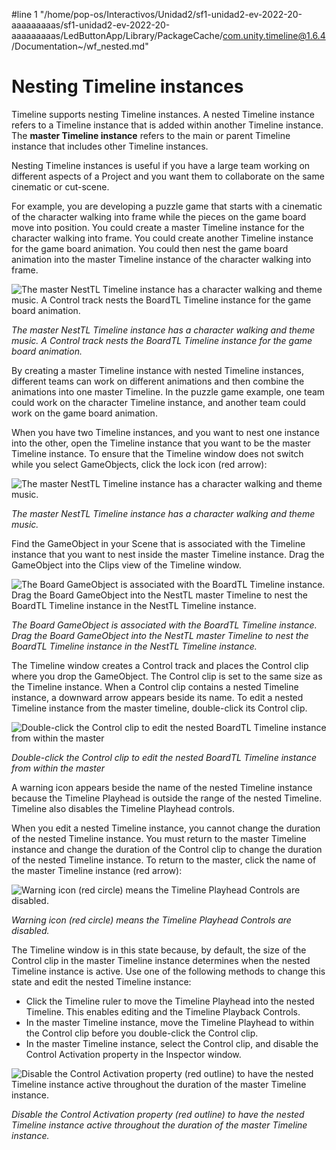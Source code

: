 #line 1 "/home/pop-os/Interactivos/Unidad2/sf1-unidad2-ev-2022-20-aaaaaaaaas/sf1-unidad2-ev-2022-20-aaaaaaaaas/LedButtonApp/Library/PackageCache/com.unity.timeline@1.6.4/Documentation~/wf_nested.md"
# Nesting Timeline instances

Timeline supports nesting Timeline instances. A nested Timeline instance refers to a Timeline instance that is added within another Timeline instance. The **master Timeline instance** refers to the main or parent Timeline instance that includes other Timeline instances.

Nesting Timeline instances is useful if you have a large team working on different aspects of a Project and you want them to collaborate on the same cinematic or cut-scene.

For example, you are developing a puzzle game that starts with a cinematic of the character walking into frame while the pieces on the game board move into position. You could create a master Timeline instance for the character walking into frame. You could create another Timeline instance for the game board animation. You could then nest the game board animation into the master Timeline instance of the character walking into frame.

![The master NestTL Timeline instance has a character walking and theme music. A Control track nests the BoardTL Timeline instance for the game board animation.](images/workflow_nesting_done.png)

_The master NestTL Timeline instance has a character walking and theme music. A Control track nests the BoardTL Timeline instance for the game board animation._

By creating a master Timeline instance with nested Timeline instances, different teams can work on different animations and then combine the animations into one master Timeline. In the puzzle game example, one team could work on the character Timeline instance, and another team could work on the game board animation.

When you have two Timeline instances, and you want to nest one instance into the other, open the Timeline instance that you want to be the master Timeline instance. To ensure that the Timeline window does not switch while you select GameObjects, click the lock icon (red arrow):

![The master NestTL Timeline instance has a character walking and theme music.](images/workflow_nesting_master.png)

_The master NestTL Timeline instance has a character walking and theme music._

Find the GameObject in your Scene that is associated with the Timeline instance that you want to nest inside the master Timeline instance. Drag the GameObject into the Clips view of the Timeline window.

![The Board GameObject is associated with the BoardTL Timeline instance. Drag the Board GameObject into the NestTL master Timeline to nest the BoardTL Timeline instance in the NestTL Timeline instance.](images/workflow_nesting_drag_board.png)

_The Board GameObject is associated with the BoardTL Timeline instance. Drag the Board GameObject into the NestTL master Timeline to nest the BoardTL Timeline instance in the NestTL Timeline instance._

The Timeline window creates a Control track and places the Control clip where you drop the GameObject. The Control clip is set to the same size as the Timeline instance. When a Control clip contains a nested Timeline instance, a downward arrow appears beside its name. To edit a nested Timeline instance from the master timeline, double-click its Control clip.

![Double-click the Control clip to edit the nested BoardTL Timeline instance from within the master](images/workflow_nesting_double_click.png)

_Double-click the Control clip to edit the nested BoardTL Timeline instance from within the master_

A warning icon appears beside the name of the nested Timeline instance because the Timeline Playhead is outside the range of the nested Timeline. Timeline also disables the Timeline Playhead controls.

When you edit a nested Timeline instance, you cannot change the duration of the nested Timeline instance. You must return to the master Timeline instance and change the duration of the Control clip to change the duration of the nested Timeline instance. To return to the master, click the name of the master Timeline instance (red arrow):

![Warning icon (red circle) means the Timeline Playhead Controls are disabled.](images/workflow_nesting_edit_warning.png)

_Warning icon (red circle) means the Timeline Playhead Controls are disabled._

The Timeline window is in this state because, by default, the size of the Control clip in the master Timeline instance determines when the nested Timeline instance is active. Use one of the following methods to change this state and edit the nested Timeline instance:

* Click the Timeline ruler to move the Timeline Playhead into the nested Timeline. This enables editing and the Timeline Playback Controls.
* In the master Timeline instance, move the Timeline Playhead to within the Control clip before you double-click the Control clip.
* In the master Timeline instance, select the Control clip, and disable the Control Activation property in the Inspector window.

![Disable the Control Activation property (red outline) to have the nested Timeline instance active throughout the duration of the master Timeline instance.](images/workflow_nesting_control_disabled.png)

_Disable the Control Activation property (red outline) to have the nested Timeline instance active throughout the duration of the master Timeline instance._
